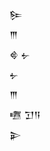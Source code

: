 <div class='block'>
<div class='line'>𒌉</div>
<div class='line'>𒐈</div>
<div class='line'>𒄵 𒉡</div>
<div class='line'>𒉡</div>
<div class='line'>𒐈</div>
<div class='line'>𒍠 𒋛𒀀</div>
<div class='line'>𒉌</div>
</div>